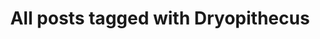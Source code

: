 ---
layout: tag
title: "All posts tagged with Dryopithecus"
permalink: /weblog/tags/dryopithecus/
taxonomy: Dryopithecus
---